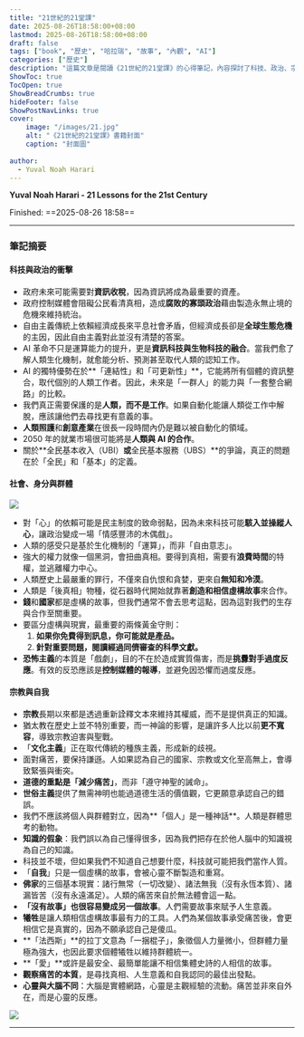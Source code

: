 ```yaml
---
title: "21世紀的21堂課"
date: 2025-08-26T18:58:00+08:00
lastmod: 2025-08-26T18:58:00+08:00
draft: false
tags: ["book", "歷史", "哈拉瑞", "故事", "內觀", "AI"]
categories: ["歷史"]
description: "這篇文章是閱讀《21世紀的21堂課》的心得筆記，內容探討了科技、政治、宗教、社會等在21世紀面臨的挑戰與省思。"
ShowToc: true
TocOpen: true
ShowBreadCrumbs: true
hideFooter: false
ShowPostNavLinks: true
cover:
    image: "/images/21.jpg"
    alt: "《21世紀的21堂課》書籍封面"
    caption: "封面圖"
    
author:
  - Yuval Noah Harari
---
```


**Yuval Noah Harari - 21 Lessons for the 21st Century**

Finished: ==2025-08-26 18:58==

---

### 筆記摘要

#### 科技與政治的衝擊

* 政府未來可能需要對**資訊收稅**，因為資訊將成為最重要的資產。
* 政府控制媒體會阻礙公民看清真相，造成**腐敗的寡頭政治**藉由製造永無止境的危機來維持統治。
* 自由主義傳統上依賴經濟成長來平息社會矛盾，但經濟成長卻是**全球生態危機**的主因，因此自由主義對此並沒有清楚的答案。
* AI 革命不只是運算能力的提升，更是**資訊科技與生物科技的融合**。當我們愈了解人類生化機制，就愈能分析、預測甚至取代人類的認知工作。
* AI 的獨特優勢在於**「連結性」和「可更新性」**，它能將所有個體的資訊整合，取代個別的人類工作者。因此，未來是「一群人」的能力與「一套整合網路」的比較。
* 我們真正需要保護的是**人類，而不是工作**。如果自動化能讓人類從工作中解脫，應該讓他們去尋找更有意義的事。
* **人類照護**和**創意產業**在很長一段時間內仍是難以被自動化的領域。
* 2050 年的就業市場很可能將是**人類與 AI 的合作**。
* 關於**全民基本收入（UBI）**或**全民基本服務（UBS）**的爭論，真正的問題在於「全民」和「基本」的定義。

#### 社會、身分與群體


![](/21.jpg)

* 對「心」的依賴可能是民主制度的致命弱點，因為未來科技可能**駭入並操縱人心**，讓政治變成一場「情感豐沛的木偶戲」。
* 人類的感受只是基於生化機制的「運算」，而非「自由意志」。
* 強大的權力就像一個黑洞，會扭曲真相。要得到真相，需要有**浪費時間**的特權，並逃離權力中心。
* 人類歷史上最嚴重的罪行，不僅來自仇恨和貪婪，更來自**無知和冷漠**。
* 人類是「後真相」物種，從石器時代開始就靠著**創造和相信虛構故事**來合作。
* **錢**和**國家**都是虛構的故事，但我們通常不會去思考這點，因為這對我們的生存與合作至關重要。
* 要區分虛構與現實，最重要的兩條黃金守則：
    1.  **如果你免費得到訊息，你可能就是產品。**
    2.  **針對重要問題，閱讀經過同儕審查的科學文獻。**
* **恐怖主義**的本質是「戲劇」，目的不在於造成實質傷害，而是**挑釁對手過度反應**。有效的反恐應該是**控制媒體的報導**，並避免因恐懼而過度反應。

#### 宗教與自我

* **宗教**長期以來都是透過重新詮釋文本來維持其權威，而不是提供真正的知識。
* 猶太教在歷史上並不特別重要，而一神論的影響，是讓許多人比以前**更不寬容**，導致宗教迫害與聖戰。
* 「**文化主義**」正在取代傳統的種族主義，形成新的歧視。
* 面對痛苦，要保持謙遜。人如果認為自己的國家、宗教或文化至高無上，會導致緊張與衝突。
* **道德的重點是「減少痛苦」**，而非「遵守神聖的誡命」。
* **世俗主義**提供了無需神明也能過道德生活的價值觀，它更願意承認自己的錯誤。
* 我們不應該將個人與群體對立，因為**「個人」是一種神話**。人類是群體思考的動物。
* **知識的假象**：我們誤以為自己懂得很多，因為我們把存在於他人腦中的知識視為自己的知識。
* 科技並不壞，但如果我們不知道自己想要什麼，科技就可能把我們當作人質。
* 「**自我**」只是一個虛構的故事，會被心靈不斷製造和重寫。
* **佛家**的三個基本現實：諸行無常（一切改變）、諸法無我（沒有永恆本質）、諸漏皆苦（沒有永遠滿足）。人類的痛苦來自於無法體會這一點。
* **「沒有故事」也很容易變成另一個故事**。人們需要故事來賦予人生意義。
* **犧牲**是讓人類相信虛構故事最有力的工具。人們為某個故事承受痛苦後，會更相信它是真實的，因為不願承認自己是傻瓜。
* **「法西斯」**的拉丁文意為「一捆棍子」，象徵個人力量微小，但群體力量極為強大，也因此要求個體犧牲以維持群體統一。
* **「愛」**或許是最安全、最簡單能讓不相信集體史詩的人相信的故事。
* **觀察痛苦的本質**，是尋找真相、人生意義和自我認同的最佳出發點。
* **心靈與大腦不同**：大腦是實體網路，心靈是主觀經驗的流動。痛苦並非來自外在，而是心靈的反應。


![](/img/test.jpg)



---